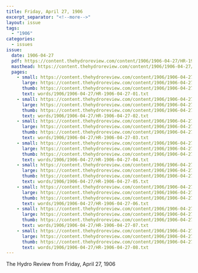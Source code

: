 ```yaml
---
title: Friday, April 27, 1906
excerpt_separator: "<!--more-->"
layout: issue
tags:
  - "1906"
categories:
  - issues
issue:
  date: 1906-04-27
  pdf: https://content.thehydroreview.com/content/1906/1906-04-27/HR-1906-04-27.pdf
  masthead: https://content.thehydroreview.com/content/1906/1906-04-27/masthead/HR-1906-04-27.jpg
  pages:
    - small: https://content.thehydroreview.com/content/1906/1906-04-27/small/HR-1906-04-27-01.jpg
      large: https://content.thehydroreview.com/content/1906/1906-04-27/large/HR-1906-04-27-01.jpg
      thumb: https://content.thehydroreview.com/content/1906/1906-04-27/thumbnails/HR-1906-04-27-01.jpg
      text: words/1906/1906-04-27/HR-1906-04-27-01.txt
    - small: https://content.thehydroreview.com/content/1906/1906-04-27/small/HR-1906-04-27-02.jpg
      large: https://content.thehydroreview.com/content/1906/1906-04-27/large/HR-1906-04-27-02.jpg
      thumb: https://content.thehydroreview.com/content/1906/1906-04-27/thumbnails/HR-1906-04-27-02.jpg
      text: words/1906/1906-04-27/HR-1906-04-27-02.txt
    - small: https://content.thehydroreview.com/content/1906/1906-04-27/small/HR-1906-04-27-03.jpg
      large: https://content.thehydroreview.com/content/1906/1906-04-27/large/HR-1906-04-27-03.jpg
      thumb: https://content.thehydroreview.com/content/1906/1906-04-27/thumbnails/HR-1906-04-27-03.jpg
      text: words/1906/1906-04-27/HR-1906-04-27-03.txt
    - small: https://content.thehydroreview.com/content/1906/1906-04-27/small/HR-1906-04-27-04.jpg
      large: https://content.thehydroreview.com/content/1906/1906-04-27/large/HR-1906-04-27-04.jpg
      thumb: https://content.thehydroreview.com/content/1906/1906-04-27/thumbnails/HR-1906-04-27-04.jpg
      text: words/1906/1906-04-27/HR-1906-04-27-04.txt
    - small: https://content.thehydroreview.com/content/1906/1906-04-27/small/HR-1906-04-27-05.jpg
      large: https://content.thehydroreview.com/content/1906/1906-04-27/large/HR-1906-04-27-05.jpg
      thumb: https://content.thehydroreview.com/content/1906/1906-04-27/thumbnails/HR-1906-04-27-05.jpg
      text: words/1906/1906-04-27/HR-1906-04-27-05.txt
    - small: https://content.thehydroreview.com/content/1906/1906-04-27/small/HR-1906-04-27-06.jpg
      large: https://content.thehydroreview.com/content/1906/1906-04-27/large/HR-1906-04-27-06.jpg
      thumb: https://content.thehydroreview.com/content/1906/1906-04-27/thumbnails/HR-1906-04-27-06.jpg
      text: words/1906/1906-04-27/HR-1906-04-27-06.txt
    - small: https://content.thehydroreview.com/content/1906/1906-04-27/small/HR-1906-04-27-07.jpg
      large: https://content.thehydroreview.com/content/1906/1906-04-27/large/HR-1906-04-27-07.jpg
      thumb: https://content.thehydroreview.com/content/1906/1906-04-27/thumbnails/HR-1906-04-27-07.jpg
      text: words/1906/1906-04-27/HR-1906-04-27-07.txt
    - small: https://content.thehydroreview.com/content/1906/1906-04-27/small/HR-1906-04-27-08.jpg
      large: https://content.thehydroreview.com/content/1906/1906-04-27/large/HR-1906-04-27-08.jpg
      thumb: https://content.thehydroreview.com/content/1906/1906-04-27/thumbnails/HR-1906-04-27-08.jpg
      text: words/1906/1906-04-27/HR-1906-04-27-08.txt
---
```


The Hydro Review from Friday, April 27, 1906

<!--more-->

